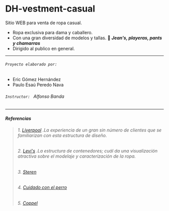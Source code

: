 # DH-vestment-casual
Sitio WEB para venta de ropa casual.
- Ropa exclusiva para dama y caballero.
- Con una gran diversidad de modelos y tallas.  :dart: ***Jean's, playeras, pants y chamarras***
- Dirigido al publico en general.
---
###### `Proyecto elaborado por: `
- Eric Gómez Hernández 
- Paulo Esaú Peredo Nava
###### `Instructor: ` Alfonso Banda
---
####  _Referencias_
>######  1. [Liverpool](https://liverpool.com.mx/) .La experiencia de un gran sin número de clientes que se familiarizan con esta estructura de diseño.
>######  2. [Levi's](https://www.levi.com.mx/) .La estructura de contenedores; cuál da una visualización atractiva sobre el modelaje y caracterización de la ropa. 
>######  3. [Steren](https://www.steren.com.mx/)
>######  4. [Cuidado con el perro](https://www.cuidadoconelperro.com.mx/)
>######  5. [Coppel](https://www.coppel.com/)
